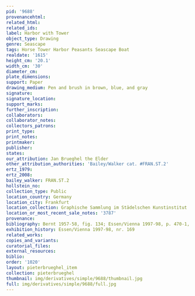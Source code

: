 ```yaml
---
pid: '9688'
provenancehtml:
related_html:
related_ids:
label: Harbor with Tower
object_type: Drawing
genre: Seascape
tags: Horse Tower Harbor Peasants Seascape Boat
realdate: '1615'
height_cm: '20.1'
width_cm: '30'
diameter_cm:
plate_dimensions:
support: Paper
drawing_medium: Pen and brush in brown, blue, and gray
signature:
signature_location:
support_marks:
further_inscription:
collaborators:
collaborator_notes:
collectors_patrons:
print_type:
print_notes:
printmaker:
publisher:
states:
our_attribution: Jan Brueghel the Elder
other_attribution_authorities: 'Bailey/Walker cat. #FRAN.ST.2'
ertz_1979:
ertz_2008:
bailey_walker: FRAN.ST.2
hollstein_no:
collection_type: Public
location_country: Germany
location_city: Frankfurt
location_collection: Graphische Sammlung im Städelschen Kunstinstitut
location_or_most_recent_sale_notes: '3787'
provenance:
bibliography: Bernt 1957-58, fig. 134; Essen/Vienna 1997-98, p. 470-1, nr. 169, ill.
exhibition_history: Essen/Vienna 1997-98, nr. 169
related_works:
copies_and_variants:
curatorial_files:
external_resources:
biblio:
order: '1020'
layout: pieterbrueghel_item
collection: pieterbrueghel
thumbnail: img/derivatives/simple/9688/thumbnail.jpg
full: img/derivatives/simple/9688/full.jpg
---
```

